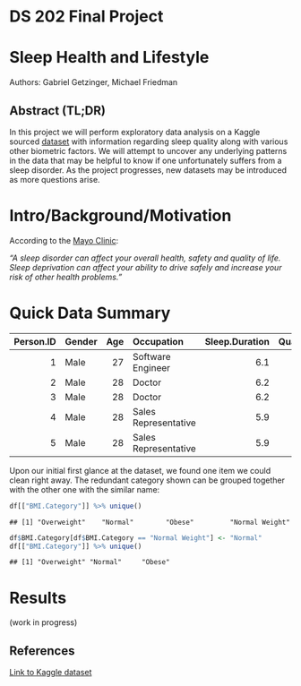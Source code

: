 DS 202 Final Project
================

<!-- README.md is generated from README.Rmd. Please edit the README.Rmd file -->
<!--
This repository serves as a starter repo for your final project, and this Rmd is supposed to serve as a starter file for your project report.
&#10;## Part I: Repo Structure {.unnumbered}
&#10;The structure sketched out below is an idea of what your repository might look like. You can use it as a starting base and change according to your needs. But think about the changes that you make!
&#10;    -- code
    |   |   -- any R scripts you need but don't want to include directly in the write-up
    -- data
    |   |   -- csv files (cleaned data)
    -- data-raw
    |   |   -- raw data files 
    |   |   -- data description files, origin
    |   |   -- Codebook
    -- final-project.Rmd
    -- images  # only images that are not created by the Rmd
    -- LICENSE
    -- README.md
    -- README.Rmd
    -- README_files # folder with files created during the knitting process
&#10;## Part II: Project report {.unnumbered}
&#10;
-->

# Sleep Health and Lifestyle

Authors: Gabriel Getzinger, Michael Friedman

## Abstract (TL;DR)

In this project we will perform exploratory data analysis on a Kaggle
sourced
[dataset](https://www.kaggle.com/datasets/uom190346a/sleep-health-and-lifestyle-dataset/data?select=Sleep_health_and_lifestyle_dataset.csv)
with information regarding sleep quality along with various other
biometric factors. We will attempt to uncover any underlying patterns in
the data that may be helpful to know if one unfortunately suffers from a
sleep disorder. As the project progresses, new datasets may be
introduced as more questions arise.

<!--
&#10;-   what is the project about?
-   what is the motivation for doing it?
-   what data is your work based on? and where does it come from? = what are your main findings? (one sentence each)
&#10;-->

# Intro/Background/Motivation

According to the [Mayo
Clinic](https://www.mayoclinic.org/diseases-conditions/sleep-disorders/symptoms-causes/syc-20354018):

*“A sleep disorder can affect your overall health, safety and quality of
life. Sleep deprivation can affect your ability to drive safely and
increase your risk of other health problems.”*

<!--
&#10;At the end of the Intro, write a sentence describing what each of the (result) sections is about, e.g. in section [Results 1] we show the relationship between XXX and YYY,  section [Results 2] also considers the effect of variable ZZZ. ...
Finally we conclude with a quick summary of our findings and potential follow-up work in section [Conclusions].
&#10;Somewhere at the beginning of your project, include a code chunk that includes all of the R packages you are using throughout. In this document, the setup code chunk is called `setup` (see line 8) Also make sure to set defaults for the code chunks - like should they be visible? (probably not: echo=FALSE). Do you want to automatically include warnings? (probably yes, for creating the Rmd, to make sure that all warnings are accounted for)
&#10;-->

# Quick Data Summary

| Person.ID | Gender | Age | Occupation           | Sleep.Duration | Quality.of.Sleep | Physical.Activity.Level | Stress.Level | BMI.Category | Blood.Pressure | Heart.Rate | Daily.Steps | Sleep.Disorder |
|----------:|:-------|----:|:---------------------|---------------:|-----------------:|------------------------:|-------------:|:-------------|:---------------|-----------:|------------:|:---------------|
|         1 | Male   |  27 | Software Engineer    |            6.1 |                6 |                      42 |            6 | Overweight   | 126/83         |         77 |        4200 | None           |
|         2 | Male   |  28 | Doctor               |            6.2 |                6 |                      60 |            8 | Normal       | 125/80         |         75 |       10000 | None           |
|         3 | Male   |  28 | Doctor               |            6.2 |                6 |                      60 |            8 | Normal       | 125/80         |         75 |       10000 | None           |
|         4 | Male   |  28 | Sales Representative |            5.9 |                4 |                      30 |            8 | Obese        | 140/90         |         85 |        3000 | Sleep Apnea    |
|         5 | Male   |  28 | Sales Representative |            5.9 |                4 |                      30 |            8 | Obese        | 140/90         |         85 |        3000 | Sleep Apnea    |

Upon our initial first glance at the dataset, we found one item we could
clean right away. The redundant category shown can be grouped together
with the other one with the similar name:

``` r
df[["BMI.Category"]] %>% unique()
```

    ## [1] "Overweight"    "Normal"        "Obese"         "Normal Weight"

``` r
df$BMI.Category[df$BMI.Category == "Normal Weight"] <- "Normal"
df[["BMI.Category"]] %>% unique()
```

    ## [1] "Overweight" "Normal"     "Obese"

<!--
&#10;What are the variables that you will be using in the main part of the report? What are their ranges? You could include a table with variable names, a short explanation, and (very broad) summary statistics.
&#10;-->

# Results

(work in progress)

<!--
&#10;Each line of exploration is supposed to be featured in one of the Results sections. Make sure to change to more interesting section headers!
&#10;## Results 1
&#10;In your write-up, make sure to refer to all of the figures you create. You can include a hyperlink to the [scatterplot](#fig:scatterplot) by using the name of the code chunk (make sure, to give each code chunk a different name). In your markdown document you can create this link either by calling the function `chunkref` with the name of the code chunk in quotes, i.e. `` r chunkref("scatterplot") `` or by using the markdown expression `[scatterplot](#fig:scatterplot)`. Similarly, we can refer to the [2nd scatterplot](#fig:2nd scatterplot). Note that the figure captions appear above the figures - this saves us from having to scroll up after following the link.
&#10;<p><small><strong><a name='fig:scatterplot'>scatterplot</a></strong>: This is the figure caption. Make sure to use the description we practised in the homework: first sentence describes structure of the plot, second sentence describes main finding, third sentence describes outliers/follow-up.</small></p>![This is the figure caption. Make sure to use the description we practised in the homework: first sentence describes structure of the plot, second sentence describes main finding, third sentence describes outliers/follow-up.](README_files/figure-gfm/scatterplot-1.png)
&#10;<p><small><strong><a name='fig:2nd scatterplot'>2nd scatterplot</a></strong>: This is the figure caption. Make sure to use the description we practised in the homework: first sentence describes structure of the plot, second sentence describes main finding, third sentence describes outliers/follow-up.</small></p>![This is the figure caption. Make sure to use the description we practised in the homework: first sentence describes structure of the plot, second sentence describes main finding, third sentence describes outliers/follow-up.](README_files/figure-gfm/2nd scatterplot-1.png)
&#10;Additionally, you can also refer to different sections in your writeup by using anchors (links) to section headers. Here, we are referring to subsection [Results 3]. The code for that is `[Results 3]`.
&#10;## Results 2
&#10;## Results 3
&#10;...
&#10;# Conclusions
&#10;Give a quick summary of your work. Here is the place to be a bit critical and discuss potential limitations. Add a sentence on what else you would have liked to include in your data exploration if you had more time or more members in your team. 
&#10;## Data source {.unnumbered}
&#10;Where does the data come from, who owns the data? Where are all the scripts that you need to clean the data?
&#10;-->

## References

[Link to Kaggle
dataset](https://www.kaggle.com/datasets/uom190346a/sleep-health-and-lifestyle-dataset/data?select=Sleep_health_and_lifestyle_dataset.csv)
